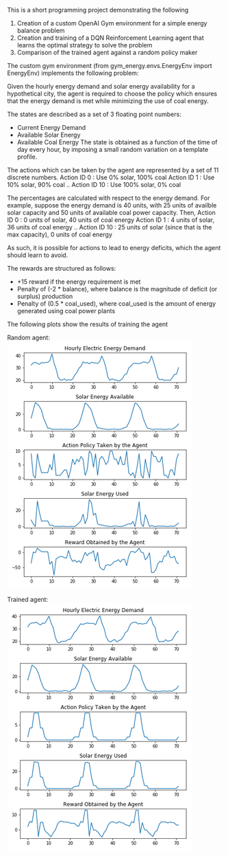 This is a short programming project demonstrating the following

1. Creation of a custom OpenAI Gym environment for a simple energy balance problem
2. Creation and training of a DQN Reinforcement Learning agent that learns the optimal strategy to solve the problem
3. Comparison of the trained agent against a random policy maker

The custom gym environment (from gym_energy.envs.EnergyEnv import EnergyEnv) implements the following problem:

Given the hourly energy demand and solar energy availability for a hypothetical city, the agent is required to choose the policy which ensures that the energy demand is met while minimizing the use of coal energy.

The states are described as a set of 3 floating point numbers:
- Current Energy Demand
- Available Solar Energy
- Available Coal Energy
The state is obtained as a function of the time of day every hour, by imposing a small random variation on a template profile.

The actions which can be taken by the agent are represented by a set of 11 discrete numbers.
Action ID 0 : Use 0% solar, 100% coal
Action ID 1 : Use 10% solar, 90% coal
..
Action ID 10 : Use 100% solar, 0% coal 

The percentages are calculated with respect to the energy demand. 
For example, suppose the energy demand is 40 units, with 25 units of availble solar capacity and 50 units of available coal power capacity. Then,
Action ID 0 : 0 units of solar, 40 units of coal energy
Action ID 1 : 4 units of solar, 36 units of coal energy
..
Action ID 10 : 25 units of solar (since that is the max capacity), 0 units of coal energy

As such, it is possible for actions to lead to energy deficits, which the agent should learn to avoid.

The rewards are structured as follows:
- +15 reward if the energy requirement is met
- Penalty of (-2 * balance), where balance is the magnitude of deficit (or surplus) production
- Penalty of (0.5 * coal_used), where coal_used is the amount of energy generated using coal power plants

The following plots show the results of training the agent

Random agent:
![Random Agent](plots/random_agent.png)

Trained agent:
![Trained Agent](plots/trained_agent.png)

